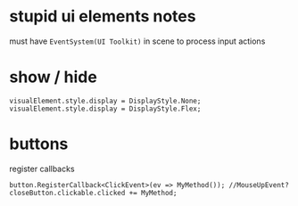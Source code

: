 # stupid ui elements notes

must have ```EventSystem(UI Toolkit)``` in scene to process input actions

# show / hide
```
visualElement.style.display = DisplayStyle.None;
visualElement.style.display = DisplayStyle.Flex;
```

# buttons
register callbacks
```
button.RegisterCallback<ClickEvent>(ev => MyMethod()); //MouseUpEvent?
closeButton.clickable.clicked += MyMethod;
```
